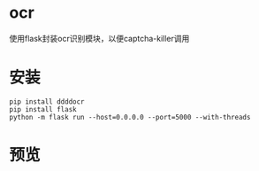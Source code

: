 # ocr
使用flask封装ocr识别模块，以便captcha-killer调用

# 安装
```
pip install ddddocr
pip install flask
python -m flask run --host=0.0.0.0 --port=5000 --with-threads
```
# 预览
[](微信截图_20210823174019.png)

